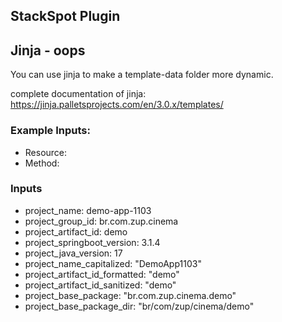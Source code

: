 ## StackSpot Plugin

## Jinja - oops

You can use jinja to make a template-data folder more dynamic.

complete documentation of jinja: https://jinja.palletsprojects.com/en/3.0.x/templates/

### Example Inputs:
- Resource: 
- Method: 


### Inputs

- project_name: demo-app-1103
- project_group_id: br.com.zup.cinema
- project_artifact_id: demo
- project_springboot_version: 3.1.4
- project_java_version: 17
- project_name_capitalized: "DemoApp1103"
- project_artifact_id_formatted: "demo"
- project_artifact_id_sanitized: "demo"
- project_base_package: "br.com.zup.cinema.demo"
- project_base_package_dir: "br/com/zup/cinema/demo"
